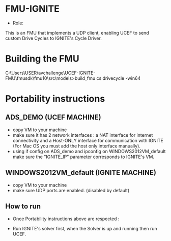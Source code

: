 # FMU-IGNITE

* Role: 

This is an FMU that implements a UDP client, enabling UCEF to send custom Drive Cycles to IGNITE's Cycle Driver.

# Building the FMU

C:\Users\USER\avchallenge\UCEF-IGNITE-FMU\fmusdk\fmu10\src\models>build_fmu cs drivecycle -win64

# Portability instructions


## ADS_DEMO (UCEF MACHINE)

* copy VM to your machine
* make sure it has 2 network interfaces : a NAT interface for internet connectivity and a Host-ONLY interface for communication with IGNITE  (For Mac OS you must add the host only interface manually).
* using if config on ADS_demo and ipconfig on WINDOWS2012VM_default make sure the "IGNITE_IP" parameter corresponds to IGNITE's VM.

## WINDOWS2012VM_default (IGNITE MACHINE)

* copy VM to your machine
* make sure UDP ports are enabled. (disabled by default)

## How to run

* Once Portability instructions above are respected : 
- Run IGNITE's solver first, when the Solver is up and running then run UCEF.  
